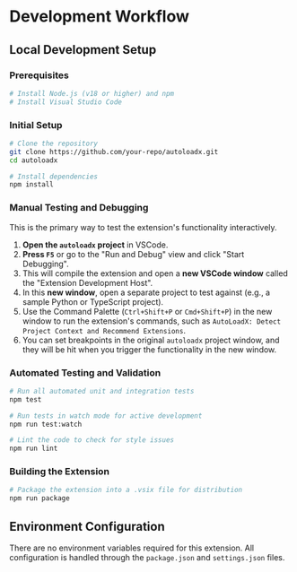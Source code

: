 # Development Workflow

## Local Development Setup

### Prerequisites

```bash
# Install Node.js (v18 or higher) and npm
# Install Visual Studio Code
```

### Initial Setup

```bash
# Clone the repository
git clone https://github.com/your-repo/autoloadx.git
cd autoloadx

# Install dependencies
npm install
```

### Manual Testing and Debugging

This is the primary way to test the extension's functionality interactively.

1. **Open the `autoloadx` project** in VSCode.
2. **Press `F5`** or go to the "Run and Debug" view and click "Start Debugging".
3. This will compile the extension and open a **new VSCode window** called the "Extension Development Host".
4. In this **new window**, open a separate project to test against (e.g., a sample Python or TypeScript project).
5. Use the Command Palette (`Ctrl+Shift+P` or `Cmd+Shift+P`) in the new window to run the extension's commands, such as
    `AutoLoadX: Detect Project Context and Recommend Extensions`.
6. You can set breakpoints in the original `autoloadx` project window, and they will be hit when you trigger the
    functionality in the new window.

### Automated Testing and Validation

```bash
# Run all automated unit and integration tests
npm test

# Run tests in watch mode for active development
npm run test:watch

# Lint the code to check for style issues
npm run lint
```

### Building the Extension

```bash
# Package the extension into a .vsix file for distribution
npm run package
```

## Environment Configuration

There are no environment variables required for this extension. All configuration is handled through the `package.json`
and `settings.json` files.

